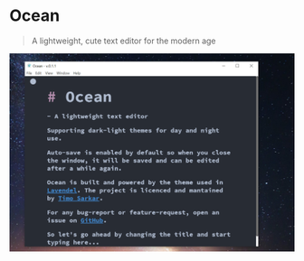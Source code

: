 # Ocean


> A lightweight, cute text editor for the modern age

<img src="https://github.com/timo-cmd/Ocean/blob/master/Assets/56D3810F-CE52-4AB9-A795-46E97F4A1685.png"></img>
